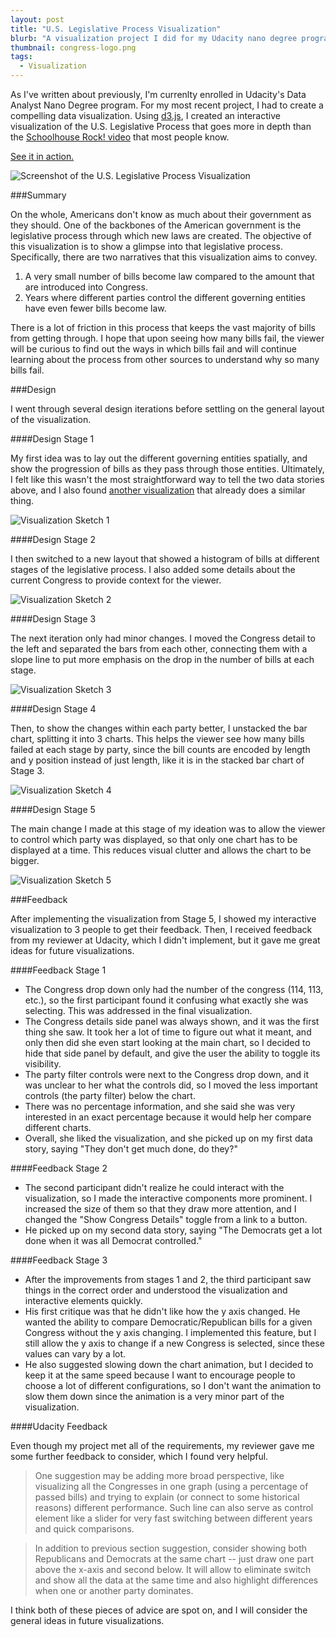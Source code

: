 ```yaml
---
layout: post
title: "U.S. Legislative Process Visualization"
blurb: "A visualization project I did for my Udacity nano degree program."
thumbnail: congress-logo.png
tags: 
  - Visualization
---
```


As I've written about previously, I'm currenlty enrolled in Udacity's Data Analyst Nano Degree program. For my most recent project, I had to create a compelling data visualization. Using [d3.js](https://d3js.org/), I created an interactive visualization of the U.S. Legislative Process that goes more in depth than the [Schoolhouse Rock! video](https://www.youtube.com/watch?v=tyeJ55o3El0) that most people know. 

[See it in action.](http://www.datajourneyman.com/d3/bills-in-congress/)

<img alt="Screenshot of the U.S. Legislative Process Visualization" src="https://raw.githubusercontent.com/dfmcmurray/data-journeyman/master/app/d3/bills-in-congress/img/viz-final.png" class="full-size">

###Summary

On the whole, Americans don't know as much about their government as they should. One of the backbones of the American government is the legislative process through which new laws are created. The objective of this visualization is to show a glimpse into that legislative process. Specifically, there are two narratives that this visualization aims to convey.

1. A very small number of bills become law compared to the amount that are introduced into Congress. 
2. Years where different parties control the different governing entities have even fewer bills become law.

There is a lot of friction in this process that keeps the vast majority of bills from getting through. I hope that upon seeing how many bills fail, the viewer will be curious to find out the ways in which bills fail and will continue learning about the process from other sources to understand why so many bills fail.

###Design

I went through several design iterations before settling on the general layout of the visualization. 

####Design Stage 1

My first idea was to lay out the different governing entities spatially, and show the progression of bills as they pass through those entities. Ultimately, I felt like this wasn't the most straightforward way to tell the two data stories above, and I also found [another visualization](http://legex.org/process/index.html) that already does a similar thing.

<img alt="Visualization Sketch 1" src="https://raw.githubusercontent.com/dfmcmurray/data-journeyman/master/app/d3/bills-in-congress/img/viz-stage-1.png" class="full-size">

####Design Stage 2

I then switched to a new layout that showed a histogram of bills at different stages of the legislative process. I also added some details about the current Congress to provide context for the viewer.

<img alt="Visualization Sketch 2" src="https://raw.githubusercontent.com/dfmcmurray/data-journeyman/master/app/d3/bills-in-congress/img/viz-stage-2.png" class="full-size">

####Design Stage 3

The next iteration only had minor changes. I moved the Congress detail to the left and separated the bars from each other, connecting them with a slope line to put more emphasis on the drop in the number of bills at each stage.

<img alt="Visualization Sketch 3" src="https://raw.githubusercontent.com/dfmcmurray/data-journeyman/master/app/d3/bills-in-congress/img/viz-stage-3.png" class="full-size">

####Design Stage 4

Then, to show the changes within each party better, I unstacked the bar chart, splitting it into 3 charts. This helps the viewer see how many bills failed at each stage by party, since the bill counts are encoded by length and y position instead of just length, like it is in the stacked bar chart of Stage 3.

<img alt="Visualization Sketch 4" src="https://raw.githubusercontent.com/dfmcmurray/data-journeyman/master/app/d3/bills-in-congress/img/viz-stage-4.png" class="full-size">

####Design Stage 5

The main change I made at this stage of my ideation was to allow the viewer to control which party was displayed, so that only one chart has to be displayed at a time. This reduces visual clutter and allows the chart to be bigger.

<img alt="Visualization Sketch 5" src="https://raw.githubusercontent.com/dfmcmurray/data-journeyman/master/app/d3/bills-in-congress/img/viz-stage-5.png" class="full-size">

###Feedback

After implementing the visualization from Stage 5, I showed my interactive visualization to 3 people to get their feedback. Then, I received feedback from my reviewer at Udacity, which I didn't implement, but it gave me great ideas for future visualizations.

####Feedback Stage 1

- The Congress drop down only had the number of the congress (114, 113, etc.), so the first participant found it confusing what exactly she was selecting. This was addressed in the final visualization.
- The Congress details side panel was always shown, and it was the first thing she saw. It took her a lot of time to figure out what it meant, and only then did she even start looking at the main chart, so I decided to hide that side panel by default, and give the user the ability to toggle its visibility.
- The party filter controls were next to the Congress drop down, and it was unclear to her what the controls did, so I moved the less important controls (the party filter) below the chart.
- There was no percentage information, and she said she was very interested in an exact percentage because it would help her compare different charts.
- Overall, she liked the visualization, and she picked up on my first data story, saying "They don't get much done, do they?"

####Feedback Stage 2

- The second participant didn't realize he could interact with the visualization, so I made the interactive components more prominent. I increased the size of them so that they draw more attention, and I changed the "Show Congress Details" toggle from a link to a button.
- He picked up on my second data story, saying "The Democrats get a lot done when it was all Democrat controlled."

####Feedback Stage 3

- After the improvements from stages 1 and 2, the third participant saw things in the correct order and understood the visualization and interactive elements quickly.
- His first critique was that he didn't like how the y axis changed. He wanted the ability to compare Democratic/Republican bills for a given Congress without the y axis changing. I implemented this feature, but I still allow the y axis to change if a new Congress is selected, since these values can vary by a lot.
- He also suggested slowing down the chart animation, but I decided to keep it at the same speed because I want to encourage people to choose a lot of different configurations, so I don't want the animation to slow them down since the animation is a very minor part of the visualization.

####Udacity Feedback

Even though my project met all of the requirements, my reviewer gave me some further feedback to consider, which I found very helpful.

> One suggestion may be adding more broad perspective, like visualizing all the Congresses in one graph (using a percentage of passed bills) and trying to explain (or connect to some historical reasons) different performance. Such line can also serve as control element like a slider for very fast switching between different years and quick comparisons.

> In addition to previous section suggestion, consider showing both Republicans and Democrats at the same chart -- just draw one part above the x-axis and second below. It will allow to eliminate switch and show all the data at the same time and also highlight differences when one or another party dominates.

I think both of these pieces of advice are spot on, and I will consider the general ideas in future visualizations.
